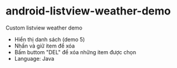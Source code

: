 # android-listview-weather-demo
Custom listview weather demo
- Hiển thị danh sách (demo 5)
- Nhấn và giữ item để xóa
- Bấm buttom "DEL" để xóa những item được chọn
- Language: Java

